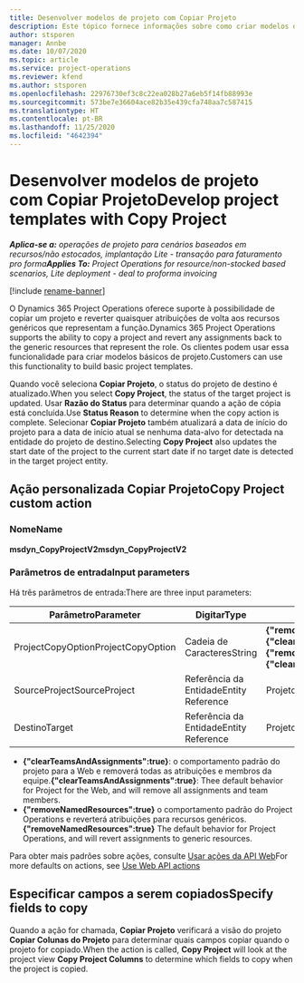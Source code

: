 ```yaml
---
title: Desenvolver modelos de projeto com Copiar Projeto
description: Este tópico fornece informações sobre como criar modelos de projeto usando a ação personalizada Copiar Projeto.
author: stsporen
manager: Annbe
ms.date: 10/07/2020
ms.topic: article
ms.service: project-operations
ms.reviewer: kfend
ms.author: stsporen
ms.openlocfilehash: 22976730ef3c8c22ea028b27a6eb5f14fb88993e
ms.sourcegitcommit: 573be7e36604ace82b35e439cfa748aa7c587415
ms.translationtype: HT
ms.contentlocale: pt-BR
ms.lasthandoff: 11/25/2020
ms.locfileid: "4642394"
---
```

# <a name="develop-project-templates-with-copy-project"></a><span data-ttu-id="69c37-103">Desenvolver modelos de projeto com Copiar Projeto</span><span class="sxs-lookup"><span data-stu-id="69c37-103">Develop project templates with Copy Project</span></span>

<span data-ttu-id="69c37-104">_**Aplica-se a:** operações de projeto para cenários baseados em recursos/não estocados, implantação Lite - transação para faturamento pro forma_</span><span class="sxs-lookup"><span data-stu-id="69c37-104">_**Applies To:** Project Operations for resource/non-stocked based scenarios, Lite deployment - deal to proforma invoicing_</span></span>

[!include [rename-banner](~/includes/cc-data-platform-banner.md)]

<span data-ttu-id="69c37-105">O Dynamics 365 Project Operations oferece suporte à possibilidade de copiar um projeto e reverter quaisquer atribuições de volta aos recursos genéricos que representam a função.</span><span class="sxs-lookup"><span data-stu-id="69c37-105">Dynamics 365 Project Operations supports the ability to copy a project and revert any assignments back to the generic resources that represent the role.</span></span> <span data-ttu-id="69c37-106">Os clientes podem usar essa funcionalidade para criar modelos básicos de projeto.</span><span class="sxs-lookup"><span data-stu-id="69c37-106">Customers can use this functionality to build basic project templates.</span></span>

<span data-ttu-id="69c37-107">Quando você seleciona **Copiar Projeto**, o status do projeto de destino é atualizado.</span><span class="sxs-lookup"><span data-stu-id="69c37-107">When you select **Copy Project**, the status of the target project is updated.</span></span> <span data-ttu-id="69c37-108">Usar **Razão do Status** para determinar quando a ação de cópia está concluída.</span><span class="sxs-lookup"><span data-stu-id="69c37-108">Use **Status Reason** to determine when the copy action is complete.</span></span> <span data-ttu-id="69c37-109">Selecionar **Copiar Projeto** também atualizará a data de início do projeto para a data de início atual se nenhuma data-alvo for detectada na entidade do projeto de destino.</span><span class="sxs-lookup"><span data-stu-id="69c37-109">Selecting **Copy Project** also updates the start date of the project to the current start date if no target date is detected in the target project entity.</span></span>

## <a name="copy-project-custom-action"></a><span data-ttu-id="69c37-110">Ação personalizada Copiar Projeto</span><span class="sxs-lookup"><span data-stu-id="69c37-110">Copy Project custom action</span></span> 

### <a name="name"></a><span data-ttu-id="69c37-111">Nome</span><span class="sxs-lookup"><span data-stu-id="69c37-111">Name</span></span> 

<span data-ttu-id="69c37-112">**msdyn_CopyProjectV2**</span><span class="sxs-lookup"><span data-stu-id="69c37-112">**msdyn_CopyProjectV2**</span></span>

### <a name="input-parameters"></a><span data-ttu-id="69c37-113">Parâmetros de entrada</span><span class="sxs-lookup"><span data-stu-id="69c37-113">Input parameters</span></span>
<span data-ttu-id="69c37-114">Há três parâmetros de entrada:</span><span class="sxs-lookup"><span data-stu-id="69c37-114">There are three input parameters:</span></span>

| <span data-ttu-id="69c37-115">Parâmetro</span><span class="sxs-lookup"><span data-stu-id="69c37-115">Parameter</span></span>          | <span data-ttu-id="69c37-116">Digitar</span><span class="sxs-lookup"><span data-stu-id="69c37-116">Type</span></span>   | <span data-ttu-id="69c37-117">Valores</span><span class="sxs-lookup"><span data-stu-id="69c37-117">Values</span></span>                                                   | 
|--------------------|--------|----------------------------------------------------------|
| <span data-ttu-id="69c37-118">ProjectCopyOption</span><span class="sxs-lookup"><span data-stu-id="69c37-118">ProjectCopyOption</span></span>  | <span data-ttu-id="69c37-119">Cadeia de Caracteres</span><span class="sxs-lookup"><span data-stu-id="69c37-119">String</span></span> | <span data-ttu-id="69c37-120">**{"removeNamedResources":true}** ou **{"clearTeamsAndAssignments":true}**</span><span class="sxs-lookup"><span data-stu-id="69c37-120">**{"removeNamedResources":true}** or **{"clearTeamsAndAssignments":true}**</span></span> |
| <span data-ttu-id="69c37-121">SourceProject</span><span class="sxs-lookup"><span data-stu-id="69c37-121">SourceProject</span></span>      | <span data-ttu-id="69c37-122">Referência da Entidade</span><span class="sxs-lookup"><span data-stu-id="69c37-122">Entity Reference</span></span> | <span data-ttu-id="69c37-123">Projeto de Origem</span><span class="sxs-lookup"><span data-stu-id="69c37-123">Source Project</span></span> |
| <span data-ttu-id="69c37-124">Destino</span><span class="sxs-lookup"><span data-stu-id="69c37-124">Target</span></span>             | <span data-ttu-id="69c37-125">Referência da Entidade</span><span class="sxs-lookup"><span data-stu-id="69c37-125">Entity Reference</span></span> | <span data-ttu-id="69c37-126">Projeto de Destino</span><span class="sxs-lookup"><span data-stu-id="69c37-126">Target Project</span></span> |


- <span data-ttu-id="69c37-127">**{"clearTeamsAndAssignments":true}**: o comportamento padrão do projeto para a Web e removerá todas as atribuições e membros da equipe.</span><span class="sxs-lookup"><span data-stu-id="69c37-127">**{"clearTeamsAndAssignments":true}**: Thee default behavior for Project for the Web, and will remove all assignments and team members.</span></span>
- <span data-ttu-id="69c37-128">**{"removeNamedResources":true}** o comportamento padrão do Project Operations e reverterá atribuições para recursos genéricos.</span><span class="sxs-lookup"><span data-stu-id="69c37-128">**{"removeNamedResources":true}** The default behavior for Project Operations, and will revert assignments to generic resources.</span></span>

<span data-ttu-id="69c37-129">Para obter mais padrões sobre ações, consulte [Usar ações da API Web](https://docs.microsoft.com/powerapps/developer/common-data-service/webapi/use-web-api-actions)</span><span class="sxs-lookup"><span data-stu-id="69c37-129">For more defaults on actions, see [Use Web API actions](https://docs.microsoft.com/powerapps/developer/common-data-service/webapi/use-web-api-actions)</span></span>

## <a name="specify-fields-to-copy"></a><span data-ttu-id="69c37-130">Especificar campos a serem copiados</span><span class="sxs-lookup"><span data-stu-id="69c37-130">Specify fields to copy</span></span> 
<span data-ttu-id="69c37-131">Quando a ação for chamada, **Copiar Projeto** verificará a visão do projeto **Copiar Colunas do Projeto** para determinar quais campos copiar quando o projeto for copiado.</span><span class="sxs-lookup"><span data-stu-id="69c37-131">When the action is called, **Copy Project** will look at the project view **Copy Project Columns** to determine which fields to copy when the project is copied.</span></span>
